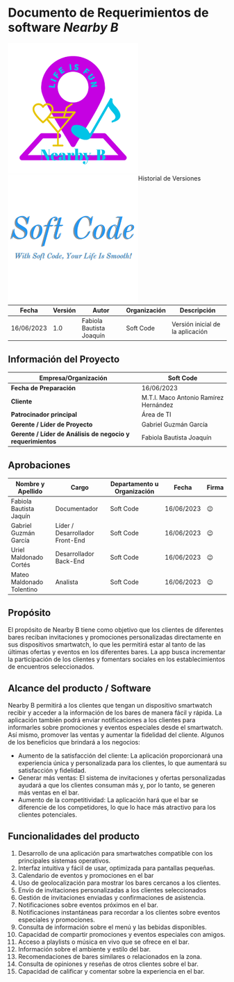 # Documento de Requerimientos de software *Nearby B*

 <div display:flex>
     
    
<img aling="right" src="https://github.com/MattMT/Nearby-B_DDI/blob/main/Frontend/Nearby-B%20(Logo).png" alt="Logotipo_App" width="300px" >

<img align="left" src="https://github.com/MattMT/Nearby-B_DDI/blob/main/Soft%20Code-1%20(Logotipo).png" alt="Logotipo_Empresa" width="300px">
   
</div


 
## Historial de Versiones

| Fecha      | Versión  |  Autor   | Organización | Descripción |
|------------|----------|----------|--------------|-------------|
| 16/06/2023 | 1.0      | Fabiola Bautista Joaquín |      Soft Code      |  Versión inicial de la aplicación       |

## Información del Proyecto

| Empresa/Organización | Soft Code | 
|----------|----------|
|**Fecha de Preparación**   | 16/06/2023   | 
| **Cliente**   |M.T.I. Maco Antonio Ramírez Hernández  | 
| **Patrocinador principal**       |Área de TI  | 
| **Gerente / Líder de Proyecto**   | 	Gabriel Guzmán García  | 
|**Gerente / Líder de Análisis de negocio y requerimientos**   | Fabiola Bautista Joaquín  | 

## Aprobaciones
| Nombre y Apellido | Cargo | Departamento u Organización| Fecha | Firma |
|----------|----------|----------|----------|----------|
| Fabiola Bautista Jaquín   | Documentador  |   Soft Code  |16/06/2023   |  😉 |
| Gabriel Guzmán García   | Líder / Desarrollador Front-End  | Soft Code  |16/06/2023   | 😉 |
| Uriel Maldonado Cortés   | Desarrollador Back-End  | Soft Code |16/06/2023  | 😉 |
|Mateo Maldonado Tolentino   | Analista   | Soft Code |16/06/2023    | 😉  |


## Propósito 

El propósito de Nearby B tiene como objetivo que los clientes de diferentes bares reciban invitaciones y promociones personalizadas directamente en sus dispositivos smartwatch, lo que les permitirá estar al tanto de las últimas ofertas y eventos en los diferentes bares. La app busca incrementar la participación de los clientes y fomentars sociales en los establecimientos de encuentros seleccionados. 


## Alcance del producto / Software 

Nearby B permitirá a los clientes que tengan un dispositivo smartwatch recibir y acceder a la información de los bares de manera fácil y rápida. La aplicación también podrá enviar notificaciones a los clientes para informarles sobre promociones y eventos especiales desde el smartwatch. Así mismo, promover las ventas y aumentar la fidelidad del cliente.
Algunos de los beneficios que brindará a los negocios:
-	Aumento de la satisfacción del cliente: La aplicación proporcionará una experiencia única y personalizada para los clientes, lo que aumentará su satisfacción y fidelidad.
-	Generar más ventas: El sistema de invitaciones y ofertas personalizadas ayudará a que los clientes consuman más y, por lo tanto, se generen más ventas en el bar.
-	Aumento de la competitividad: La aplicación hará que el bar se diferencie de los competidores, lo que lo hace más atractivo para los clientes potenciales.



## Funcionalidades del producto

1. Desarrollo de una aplicación para smartwatches compatible con los principales sistemas operativos.
2. Interfaz intuitiva y fácil de usar, optimizada para pantallas pequeñas.
3. Calendario de eventos y promociones en el bar
4. Uso de geolocalización para mostrar los bares cercanos a los clientes.
5. Envío de invitaciones personalizadas a los clientes seleccionados
6. Gestión de invitaciones enviadas y confirmaciones de asistencia.
7. Notificaciones sobre eventos próximos en el bar.
8. Notificaciones instantáneas para recordar a los clientes sobre eventos especiales y promociones.
9. Consulta de información sobre el menú y las bebidas disponibles.
10. Capacidad de compartir promociones y eventos especiales con amigos.
11. Acceso a playlists o música en vivo que se ofrece en el bar.
12. Información sobre el ambiente y estilo del bar.
13. Recomendaciones de bares similares o relacionados en la zona.
14. Consulta de opiniones y reseñas de otros clientes sobre el bar.
15. Capacidad de calificar y comentar sobre la experiencia en el bar.




